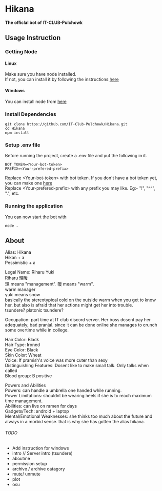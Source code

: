 # Hikana  
**The officlal bot of IT-CLUB-Pulchowk**

## Usage Instruction
### Getting Node
#### Linux
Make sure you have node installed.  
If not, you can install it by following the instructions [here](https://nodejs.org/en/download/package-manager/)  

#### Windows 
You can install node from [here](https://nodejs.org/en/download/)  

### Install Dependencies

```
git clone https://github.com/IT-Club-Pulchowk/Hikana.git   
cd Hikana
npm install  
````

### Setup .env file
Before running the project, create a .env file and put the following in it.

```
BOT_TOKEN=<Your-bot-token>  
PREFIX=<Your-prefered-prefix>
```

Replace \<Your-bot-token\> with bot token. If you don't have a bot token yet, you can make one [here](https://discord.com/developers/applications)   
Replace \<Your-prefered-prefix\> with any prefix you may like. Eg:- "!", "^^", ".", etc.     

### Running the application
You can now start the bot with  
```
node .
```  

## About 
Alias: Hikana  
Hikan + a  
Pessimistic + a  

Legal Name: Riharu Yuki  
Riharu 理暖  
理 means "management". 暖 means "warm".   
warm manager  
yuki means snow  
basically the stereotypical cold on the outside warm when you get to know her. but also is afraid that her actions might get her into trouble.  
tsundere? platonic tsundere?  

Occupation: part time at IT club discord server. Her boss dosent pay her adequately, bad pranjal. since it can be done online she manages to crunch some overtime while in college.  

Hair Color: Black  
Hair Type: Ironed  
Eye Color: Black  
Skin Color: Wheat    
Voice: If pramish's voice was more cuter than sexy  
Distinguishing Features: Dosent like to make small talk. Only talks when called  
Blood group: B positive  

Powers and Abilities  
Powers: can handle a umbrella one handed while running.  
Power Limitations: shouldnt be wearing heels if she is to reach maximum time management.  
Abilities: can live on ramen for days  
Gadgets/Tech: android + laptop  
Mental/Emotional Weaknesses: she thinks too much about the future and always in a morbid sense. that is why she has gotten the alias hikana.  

###### TODO
* Add instruction for windows
* intro // Server intro (tsundere)
* aboutme
* permission setup
* archive / archive catagory
* mute/ unmute
* plot
* osu
